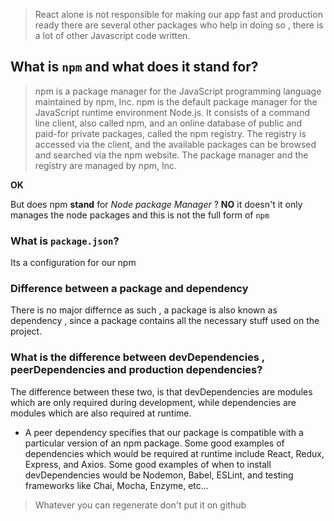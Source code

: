 >React alone is not responsible for making our app fast and production ready there are several other packages who help in doing so , there is a lot of other Javascript code written.

## What is `npm` and what does it stand for?
>npm is a package manager for the JavaScript programming language maintained by npm, Inc. npm is the default package manager for the JavaScript runtime environment Node.js. It consists of a command line client, also called npm, and an online database of public and paid-for private packages, called the npm registry. The registry is accessed via the client, and the available packages can be browsed and searched via the npm website. The package manager and the registry are managed by npm, Inc.

**OK**

But does npm **stand** for *Node package Manager* ? **NO** it doesn't it only manages the node packages and this is not the full form of `npm`

### What is `package.json`?
Its a configuration for our npm

### Difference between a package and dependency
There is no major differnce as such , a package is also known as dependency , since a package contains all the necessary stuff used on the project.

### What is the difference between devDependencies , peerDependencies and production dependencies?
The difference between these two, is that devDependencies are modules which are only required during development, while dependencies are modules which are also required at runtime.
- A peer dependency specifies that our package is compatible with a particular version of an npm package.
Some good examples of dependencies which would be required at runtime include React, Redux, Express, and Axios.
Some good examples of when to install devDependencies would be Nodemon, Babel, ESLint, and testing frameworks like Chai, Mocha, Enzyme, etc…

>Whatever you can regenerate don't put it on github
